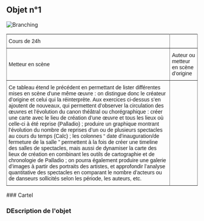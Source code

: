 ## Objet n°1

![Branching](https://www.welt.de/img/kultur/literarischewelt/mobile177163832/6842508447-ci102l-w1024/Portrait-of-Johann-Joachim-Winckelmann-2.jpg)
<style type="text/css">
.tg  {border-collapse:collapse;border-spacing:0;}
.tg td{font-family:Arial, sans-serif;font-size:14px;padding:10px 5px;border-style:solid;border-width:1px;overflow:hidden;word-break:normal;border-color:black;}
.tg th{font-family:Arial, sans-serif;font-size:14px;font-weight:normal;padding:10px 5px;border-style:solid;border-width:1px;overflow:hidden;word-break:normal;border-color:black;}
.tg .tg-xldj{border-color:inherit;text-align:left}
</style>
<table class="tg">
  <tr>
    <th class="tg-xldj">Cours de 24h</th>
    <th class="tg-xldj"></th>
  </tr>
  <tr>
    <td class="tg-xldj">Metteur en scène</td>
    <td class="tg-xldj">Auteur ou metteur en scène d’origine</td>
  </tr>
  <tr>
    <td class="tg-xldj">Ce tableau étend le précédent en permettant de lister différentes mises en scène d’une même œuvre : on distingue donc le créateur d’origine et celui qui la réinterprète. Aux exercices ci-dessus s’en ajoutent de nouveaux, qui permettent d’observer la circulation des œuvres et l’évolution du canon théâtral ou chorégraphique : créer une carte avec le lieu de création d’une œuvre et tous les lieux où celle-ci à été reprise (Palladio) ; produire un graphique montrant l’évolution du nombre de reprises d’un ou de plusieurs spectacles au cours du temps (Calc) ; les colonnes “ date d’inauguration/de fermeture de la salle ” permettent à la fois de créer une timeline des salles de spectacles, mais aussi de dynamiser la carte des lieux de création en combinant les outils de cartographie et de chronologie de Palladio ; on pourra également produire une galerie d’images à partir des portraits des artistes, et approfondir l’analyse quantitative des spectacles en comparant le nombre d’acteurs ou de danseurs sollicités selon les période, les auteurs, etc.</td>
    <td class="tg-xldj"></td>
  </tr>
</table>
### Cartel

### DEscription de l'objet
